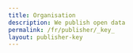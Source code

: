 ```yaml
---
title: Organisation
description: We publish open data
permalink: /fr/publisher/_key_
layout: publisher-key
---
```

